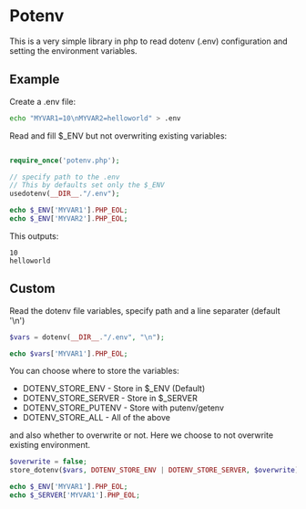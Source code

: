 # Potenv 

This is a very simple library in php to read dotenv (.env) configuration and
setting the environment variables.

## Example

Create a .env file:
```sh
echo "MYVAR1=10\nMYVAR2=helloworld" > .env
```

Read and fill $_ENV but not overwriting existing variables:
```php

require_once('potenv.php');

// specify path to the .env
// This by defaults set only the $_ENV
usedotenv(__DIR__."/.env");

echo $_ENV['MYVAR1'].PHP_EOL;
echo $_ENV['MYVAR2'].PHP_EOL;
```

This outputs:
```
10
helloworld
```

## Custom

Read the dotenv file variables, specify path and a line separater (default '\n')
```php
$vars = dotenv(__DIR__."/.env", "\n");

echo $vars['MYVAR1'].PHP_EOL;
```

You can choose where to store the variables:
* DOTENV_STORE_ENV - Store in $_ENV (Default)
* DOTENV_STORE_SERVER - Store in $_SERVER
* DOTENV_STORE_PUTENV - Store with putenv/getenv
* DOTENV_STORE_ALL - All of the above

and also whether to overwrite or not. Here we choose to not overwrite existing environment.
```php
$overwrite = false;
store_dotenv($vars, DOTENV_STORE_ENV | DOTENV_STORE_SERVER, $overwrite);

echo $_ENV['MYVAR1'].PHP_EOL;
echo $_SERVER['MYVAR1'].PHP_EOL;
```



